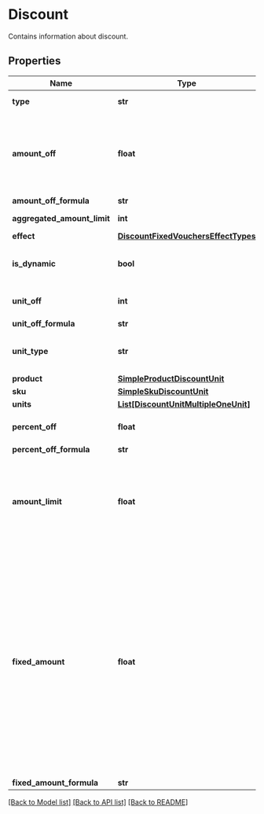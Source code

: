# Discount

Contains information about discount.

## Properties
Name | Type | Description | Notes
------------ | ------------- | ------------- | -------------
**type** | **str** | Defines the type of the voucher. | [default to 'AMOUNT']
**amount_off** | **float** | Amount taken off the subtotal of a price. Value is multiplied by 100 to precisely represent 2 decimal places. For example, a $10 discount is written as 1000. | 
**amount_off_formula** | **str** |  | [optional] 
**aggregated_amount_limit** | **int** | Maximum discount amount per order. | [optional] 
**effect** | [**DiscountFixedVouchersEffectTypes**](DiscountFixedVouchersEffectTypes.md) |  | [optional] 
**is_dynamic** | **bool** | Flag indicating whether the discount was calculated using a formula. | [optional] 
**unit_off** | **int** | Number of units to be granted a full value discount. | [optional] 
**unit_off_formula** | **str** |  | [optional] 
**unit_type** | **str** | The product deemed as free, chosen from product inventory (e.g. time, items). | 
**product** | [**SimpleProductDiscountUnit**](SimpleProductDiscountUnit.md) |  | [optional] 
**sku** | [**SimpleSkuDiscountUnit**](SimpleSkuDiscountUnit.md) |  | [optional] 
**units** | [**List[DiscountUnitMultipleOneUnit]**](DiscountUnitMultipleOneUnit.md) |  | 
**percent_off** | **float** | The percent discount that the customer will receive. | 
**percent_off_formula** | **str** |  | [optional] 
**amount_limit** | **float** | Upper limit allowed to be applied as a discount. Value is multiplied by 100 to precisely represent 2 decimal places. For example, a $6 maximum discount is written as 600. | [optional] 
**fixed_amount** | **float** | Sets a fixed value for an order total or the item price. The value is multiplied by 100 to precisely represent 2 decimal places. For example, a $10 discount is written as 1000. If the fixed amount is calculated by the formula, i.e. the &#x60;fixed_amount_formula&#x60; parameter is present in the fixed amount definition, this value becomes the **fallback value**. As a result, if the formula cannot be calculated due to missing metadata, for example, this value will be used as the fixed value. | 
**fixed_amount_formula** | **str** |  | [optional] 

[[Back to Model list]](../README.md#documentation-for-models) [[Back to API list]](../README.md#documentation-for-api-endpoints) [[Back to README]](../README.md)


